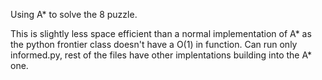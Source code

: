Using A* to solve the 8 puzzle. 

This is slightly less space efficient than a normal implementation of A* as the python frontier class doesn't have a O(1) in function.
Can run only informed.py, rest of the files have other implentations building into the A* one.

